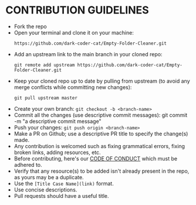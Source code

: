 # CONTRIBUTION GUIDELINES

- Fork the repo
- Open your terminal and clone it on your machine:  
  ```
  https://github.com/dark-coder-cat/Empty-Folder-Cleaner.git
  ```
- Add an upstream link to the main branch in your cloned repo: 
  ```
  git remote add upstream https://github.com/dark-coder-cat/Empty-Folder-Cleaner.git
  ```
- Keep your cloned repo up to date by pulling from upstream (to avoid any merge conflicts while committing new changes): 
  ```
  git pull upstream master
  ```
- Create your  own branch:  `git checkout -b <branch-name>`
- Commit all the changes (use descriptive commit messages): git commit -m "a descriptive commit message"
- Push your changes:  `git push origin <branch-name>`
- Make a PR on Github; use a descriptive PR title to specify the change(s) made.
- Any contribution is welcomed such as fixing grammatical errors, fixing broken links, adding resources, etc.
- Before contributing, here's our [CODE OF CONDUCT](CODE_OF_CONDUCT.md) which must be adhered to.
- Verify that any resource(s) to be added isn't already present in the repo, as yours may be a duplicate.
- Use the `[Title Case Name](link)` format.
- Use concise descriptions.
- Pull requests should have a useful title.
